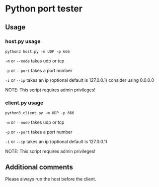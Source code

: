 # Python port tester

## Usage

### host.py usage

`python3 host.py -m UDP -p 666`

`-m` or `--mode` takes udp or tcp

`-p` or `--port` takes a port number

`-i` or `--ip` takes an ip (optional default is 127.0.0.1) consider using 0.0.0.0

NOTE: This script requires admin privileges!

### client.py usage

`python3 client.py -m UDP -p 666`

`-m` or `--mode` takes udp or tcp

`-p` or `--port` takes a port number

`-i` or `--ip` takes an ip (optional default is 127.0.0.1)

NOTE: This script requires admin privileges!

## Additional comments

Please always run the host before the client.